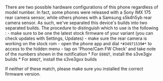 There are two possible hardware configurations of this phone regardless of model number.
In fact, some phones were released with a Sony IMX 175 rear camera sensor, while others phones with a Samsung s5k4h5yb rear camera sensor.
As such, we've separated this device's builds into two separated builds.
The procedure to distinguish which to use is the following :
    - make sure to be one the latest stock firmware of your variant (you can check updates with Settings, Updates)
    - make sure the rear camera is working on the stock rom
    - open the phone app and dial `*#34971539#*` to access to the hidden menu
    - tap on 'Phone/Cam FW Check' and take note of the numbers shown in the notification
        * For `E08QT`, install the s3ve3gjv builds
        * For `B08QT`, install the s3ve3gxx builds

If neither of these match, please make sure you installed the correct firmware version.
